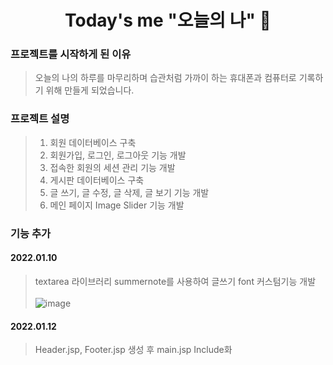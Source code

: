 <h1 align="center">Today's me "오늘의 나" 📝</h1>     

### 프로젝트를 시작하게 된 이유
> 오늘의 나의 하루를 마무리하며 습관처럼 가까이 하는 휴대폰과 컴퓨터로 기록하기 위해 만들게 되었습니다.

### 프로젝트 설명
> 1. 회원 데이터베이스 구축<br>
> 2. 회원가입, 로그인, 로그아웃 기능 개발<br>
> 3. 접속한 회원의 세션 관리 기능 개발<br>
> 4. 게시판 데이터베이스 구축<br>
> 5. 글 쓰기, 글 수정, 글 삭제, 글 보기 기능 개발<br>
> 6. 메인 페이지 Image Slider 기능 개발<br>

### 기능 추가
#### 2022.01.10<br>
> textarea 라이브러리 summernote를 사용하여 글쓰기 font 커스텀기능 개발<br><br>
> ![image](https://user-images.githubusercontent.com/63985698/148759861-71d49f0c-e1d4-4871-9a74-dff89b271436.png)

#### 2022.01.12<br>
> Header.jsp, Footer.jsp 생성 후 main.jsp Include화
